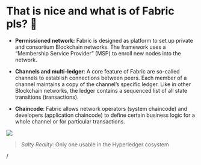# That is nice and what is of Fabric pls? 🥺

<div grid="~ cols-2 gap-2" m="t-2">
<div>

- **Permissioned network:** Fabric is designed as platform to set up private and consortium Blockchain  networks. The framework uses a “Membership Service Provider” (MSP) to enroll new nodes into the  network.

- **Channels and multi-ledger**: A core feature of Fabric are so-called channels to establish connections  between peers. Each member of a channel maintains a copy of the channel’s specific ledger. Like in  other Blockchain networks, the ledger contains a sequenced list of all state transitions (transactions).

- **Chaincode**: Fabric allows network operators (system chaincode) and developers (application  chaincode) to define certain business logic for a whole channel or for particular transactions.


</div>
  <div>
    <img border="rounded" src="/sewing-anime.gif">

> *Salty Reality*: Only one usable in the Hyperledger  cosystem
  </div>
</div>
<div class="absolute right-5px bottom-5px">
<SlideCurrentNo /> / <SlidesTotal />
</div>